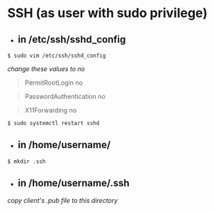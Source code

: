 # SSH (as user with sudo privilege)
- ## in /etc/ssh/sshd_config
```
$ sudo vim /etc/ssh/sshd_config
```
_change these values to no_
> PermitRootLogin no

> PasswordAuthentication no

> X11Forwarding no

```
$ sudo systemctl restart sshd
```
- ## in /home/username/
```
$ mkdir .ssh
```
- ## in /home/username/.ssh
_copy client's .pub file to this directory_